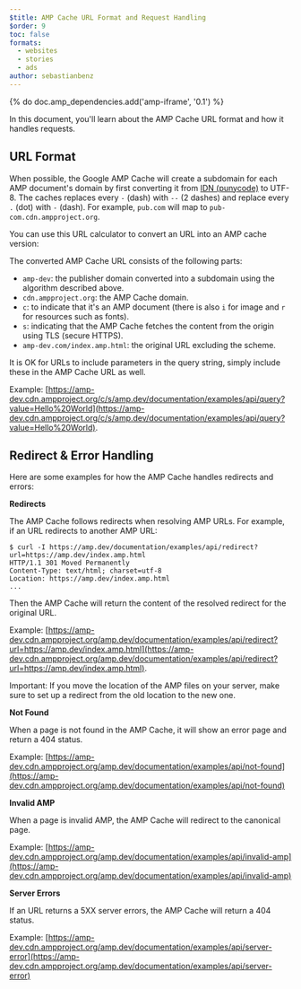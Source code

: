 ```yaml
---
$title: AMP Cache URL Format and Request Handling
$order: 9
toc: false
formats:
  - websites
  - stories
  - ads
author: sebastianbenz
---
```


{% do doc.amp_dependencies.add('amp-iframe', '0.1') %}

In this document, you'll learn about the AMP Cache URL format and how it handles requests.

## URL Format

When possible, the Google AMP Cache will create a subdomain for each AMP document's domain by first converting it from [IDN (punycode)](https://en.wikipedia.org/wiki/Punycode) to UTF-8. The caches replaces every `-` (dash) with `--` (2 dashes) and replace every `.` (dot) with `-` (dash). For example, `pub.com` will map to `pub-com.cdn.ampproject.org`.

You can use this URL calculator to convert an URL into an AMP cache version:

<div>
<amp-iframe title="AMP Cache tool" height="104" layout="fixed-height" sandbox="allow-scripts" src="/static/samples/files/amp-url-converter.html?url=https://amp.dev/index.amp.html">
  <div placeholder></div>
</amp-iframe>
</div>

The converted AMP Cache URL consists of the following parts:

- `amp-dev`: the publisher domain converted into a subdomain using the algorithm described above.</li>
- `cdn.ampproject.org`: the AMP Cache domain.
- `c`: to indicate that it's an AMP document (there is also `i` for image and `r` for resources such as fonts).
- `s`: indicating that the AMP Cache fetches the content from the origin using TLS (secure HTTPS).
- `amp-dev.com/index.amp.html`: the original URL excluding the scheme.

It is OK for URLs to include parameters in the query string, simply include these in the AMP Cache URL as well.

Example: [https://amp-dev.cdn.ampproject.org/c/s/amp.dev/documentation/examples/api/query?value=Hello%20World](https://amp-dev.cdn.ampproject.org/c/s/amp.dev/documentation/examples/api/query?value=Hello%20World).

## Redirect & Error Handling

Here are some examples for how the AMP Cache handles redirects and errors:

**Redirects**

The AMP Cache follows redirects when resolving AMP URLs. For example, if an URL redirects to another AMP URL:

```
$ curl -I https://amp.dev/documentation/examples/api/redirect?url=https://amp.dev/index.amp.html
HTTP/1.1 301 Moved Permanently
Content-Type: text/html; charset=utf-8
Location: https://amp.dev/index.amp.html
...
```

Then the AMP Cache will return the content of the resolved redirect for the original URL.

Example: [https://amp-dev.cdn.ampproject.org/amp.dev/documentation/examples/api/redirect?url=https://amp.dev/index.amp.html](https://amp-dev.cdn.ampproject.org/amp.dev/documentation/examples/api/redirect?url=https://amp.dev/index.amp.html).

Important: If you move the location of the AMP files on your server, make sure to set up a redirect from the old location to the new one.

**Not Found**

When a page is not found in the AMP Cache, it will show an error page and return a 404 status.

Example: [https://amp-dev.cdn.ampproject.org/amp.dev/documentation/examples/api/not-found](https://amp-dev.cdn.ampproject.org/amp.dev/documentation/examples/api/not-found)

**Invalid AMP**

When a page is invalid AMP, the AMP Cache will redirect to the canonical page.</p>

Example: [https://amp-dev.cdn.ampproject.org/amp.dev/documentation/examples/api/invalid-amp](https://amp-dev.cdn.ampproject.org/amp.dev/documentation/examples/api/invalid-amp)

**Server Errors**

If an URL returns a 5XX server errors, the AMP Cache will return a 404 status.</p>

Example: [https://amp-dev.cdn.ampproject.org/amp.dev/documentation/examples/api/server-error](https://amp-dev.cdn.ampproject.org/amp.dev/documentation/examples/api/server-error)
